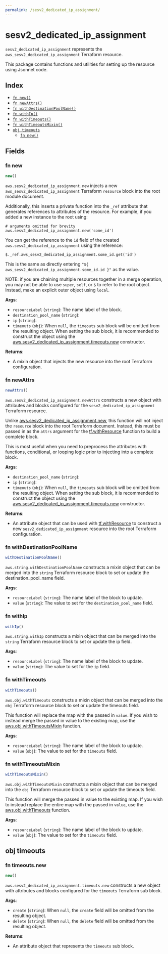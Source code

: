 ```yaml
---
permalink: /sesv2_dedicated_ip_assignment/
---
```


# sesv2_dedicated_ip_assignment

`sesv2_dedicated_ip_assignment` represents the `aws_sesv2_dedicated_ip_assignment` Terraform resource.



This package contains functions and utilities for setting up the resource using Jsonnet code.


## Index

* [`fn new()`](#fn-new)
* [`fn newAttrs()`](#fn-newattrs)
* [`fn withDestinationPoolName()`](#fn-withdestinationpoolname)
* [`fn withIp()`](#fn-withip)
* [`fn withTimeouts()`](#fn-withtimeouts)
* [`fn withTimeoutsMixin()`](#fn-withtimeoutsmixin)
* [`obj timeouts`](#obj-timeouts)
  * [`fn new()`](#fn-timeoutsnew)

## Fields

### fn new

```ts
new()
```


`aws.sesv2_dedicated_ip_assignment.new` injects a new `aws_sesv2_dedicated_ip_assignment` Terraform `resource`
block into the root module document.

Additionally, this inserts a private function into the `_ref` attribute that generates references to attributes of the
resource. For example, if you added a new instance to the root using:

    # arguments omitted for brevity
    aws.sesv2_dedicated_ip_assignment.new('some_id')

You can get the reference to the `id` field of the created `aws.sesv2_dedicated_ip_assignment` using the reference:

    $._ref.aws_sesv2_dedicated_ip_assignment.some_id.get('id')

This is the same as directly entering `"${ aws_sesv2_dedicated_ip_assignment.some_id.id }"` as the value.

NOTE: if you are chaining multiple resources together in a merge operation, you may not be able to use `super`, `self`,
or `$` to refer to the root object. Instead, make an explicit outer object using `local`.

**Args**:
  - `resourceLabel` (`string`): The name label of the block.
  - `destination_pool_name` (`string`): 
  - `ip` (`string`): 
  - `timeouts` (`obj`):  When `null`, the `timeouts` sub block will be omitted from the resulting object. When setting the sub block, it is recommended to construct the object using the [aws.sesv2_dedicated_ip_assignment.timeouts.new](#fn-timeoutsnew) constructor.

**Returns**:
- A mixin object that injects the new resource into the root Terraform configuration.


### fn newAttrs

```ts
newAttrs()
```


`aws.sesv2_dedicated_ip_assignment.newAttrs` constructs a new object with attributes and blocks configured for the `sesv2_dedicated_ip_assignment`
Terraform resource.

Unlike [aws.sesv2_dedicated_ip_assignment.new](#fn-new), this function will not inject the `resource`
block into the root Terraform document. Instead, this must be passed in as the `attrs` argument for the
[tf.withResource](https://github.com/tf-libsonnet/core/tree/main/docs#fn-withresource) function to build a complete block.

This is most useful when you need to preprocess the attributes with functions, conditional, or looping logic prior to
injecting into a complete block.

**Args**:
  - `destination_pool_name` (`string`): 
  - `ip` (`string`): 
  - `timeouts` (`obj`):  When `null`, the `timeouts` sub block will be omitted from the resulting object. When setting the sub block, it is recommended to construct the object using the [aws.sesv2_dedicated_ip_assignment.timeouts.new](#fn-timeoutsnew) constructor.

**Returns**:
  - An attribute object that can be used with [tf.withResource](https://github.com/tf-libsonnet/core/tree/main/docs#fn-withresource) to construct a new `sesv2_dedicated_ip_assignment` resource into the root Terraform configuration.


### fn withDestinationPoolName

```ts
withDestinationPoolName()
```

`aws.string.withDestinationPoolName` constructs a mixin object that can be merged into the `string`
Terraform resource block to set or update the destination_pool_name field.



**Args**:
  - `resourceLabel` (`string`): The name label of the block to update.
  - `value` (`string`): The value to set for the `destination_pool_name` field.


### fn withIp

```ts
withIp()
```

`aws.string.withIp` constructs a mixin object that can be merged into the `string`
Terraform resource block to set or update the ip field.



**Args**:
  - `resourceLabel` (`string`): The name label of the block to update.
  - `value` (`string`): The value to set for the `ip` field.


### fn withTimeouts

```ts
withTimeouts()
```

`aws.obj.withTimeouts` constructs a mixin object that can be merged into the `obj`
Terraform resource block to set or update the timeouts field.

This function will replace the map with the passed in `value`. If you wish to instead merge the
passed in value to the existing map, use the [aws.obj.withTimeoutsMixin](TODO) function.

**Args**:
  - `resourceLabel` (`string`): The name label of the block to update.
  - `value` (`obj`): The value to set for the `timeouts` field.


### fn withTimeoutsMixin

```ts
withTimeoutsMixin()
```

`aws.obj.withTimeoutsMixin` constructs a mixin object that can be merged into the `obj`
Terraform resource block to set or update the timeouts field.

This function will merge the passed in value to the existing map. If you wish
to instead replace the entire map with the passed in `value`, use the [aws.obj.withTimeouts](TODO)
function.


**Args**:
  - `resourceLabel` (`string`): The name label of the block to update.
  - `value` (`obj`): The value to set for the `timeouts` field.


## obj timeouts



### fn timeouts.new

```ts
new()
```


`aws.sesv2_dedicated_ip_assignment.timeouts.new` constructs a new object with attributes and blocks configured for the `timeouts`
Terraform sub block.



**Args**:
  - `create` (`string`):  When `null`, the `create` field will be omitted from the resulting object.
  - `delete` (`string`):  When `null`, the `delete` field will be omitted from the resulting object.

**Returns**:
  - An attribute object that represents the `timeouts` sub block.
